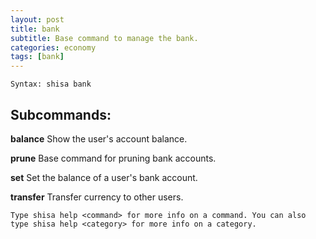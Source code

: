 ```yaml
---
layout: post
title: bank
subtitle: Base command to manage the bank.
categories: economy
tags: [bank]
---
```


`Syntax: shisa bank`

## Subcommands:

**balance** Show the user's account balance.

**prune** Base command for pruning bank accounts.

**set** Set the balance of a user's bank account.

**transfer** Transfer currency to other users.

```
Type shisa help <command> for more info on a command. You can also type shisa help <category> for more info on a category.
```